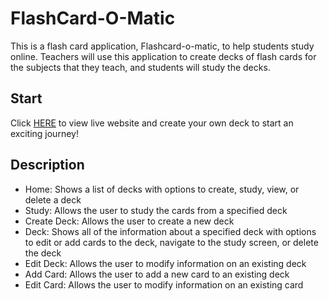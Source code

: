 # FlashCard-O-Matic

This is a flash card application, Flashcard-o-matic, to help students study online. Teachers will use this application to create decks of flash cards for the subjects that they teach, and students will study the decks.

## Start
Click [HERE](https://flashcard-o-matic-vr6s.onrender.com) to view live website and create your own deck to start an exciting journey!


## Description
- Home: Shows a list of decks with options to create, study, view, or delete a deck
- Study: Allows the user to study the cards from a specified deck
- Create Deck: Allows the user to create a new deck
- Deck: Shows all of the information about a specified deck with options to edit or add cards to the deck, navigate to the study screen, or delete the deck
- Edit Deck: Allows the user to modify information on an existing deck
- Add Card: 	Allows the user to add a new card to an existing deck
- Edit Card: Allows the user to modify information on an existing card
